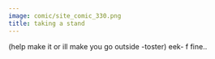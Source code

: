 ```yaml
---
image: comic/site_comic_330.png
title: taking a stand
---
```

(help make it or ill make you go outside -toster)
eek- f fine..
